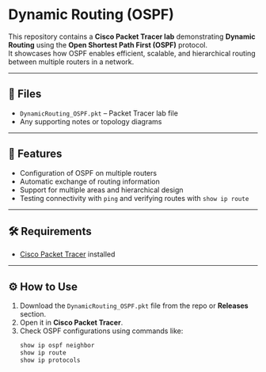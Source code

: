# Dynamic Routing (OSPF)

This repository contains a **Cisco Packet Tracer lab** demonstrating **Dynamic Routing** using the **Open Shortest Path First (OSPF)** protocol.  
It showcases how OSPF enables efficient, scalable, and hierarchical routing between multiple routers in a network.

---

## 📂 Files
- `DynamicRouting_OSPF.pkt` – Packet Tracer lab file  
- Any supporting notes or topology diagrams  

---

## 🚀 Features
- Configuration of OSPF on multiple routers  
- Automatic exchange of routing information  
- Support for multiple areas and hierarchical design  
- Testing connectivity with `ping` and verifying routes with `show ip route`  

---

## 🛠️ Requirements
- [Cisco Packet Tracer](https://www.netacad.com/courses/packet-tracer) installed  

---

## ⚙️ How to Use
1. Download the `DynamicRouting_OSPF.pkt` file from the repo or **Releases** section.  
2. Open it in **Cisco Packet Tracer**.  
3. Check OSPF configurations using commands like:  
   ```bash
   show ip ospf neighbor
   show ip route
   show ip protocols
